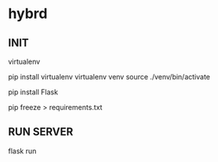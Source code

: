 # hybrd


## INIT
virtualenv 

pip install virtualenv
virtualenv venv
source ./venv/bin/activate

pip install Flask

pip freeze > requirements.txt

## RUN SERVER
 flask run